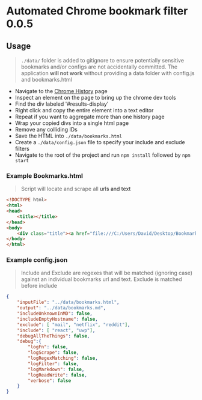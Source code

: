 # Automated Chrome bookmark filter 0.0.5

## Usage

> `./data/` folder is added to gitignore to ensure potentially sensitive bookmarks and/or configs are not accidentally committed. The application **will not work** without providing a data folder with config.js and bookmarks.html

* Navigate to the [Chrome History](chrome://history/) page
* Inspect an element on the page to bring up the chrome dev tools
* Find the div labeled '#results-display'
* Right click and copy the entire element into a text editor
* Repeat if you want to aggregate more than one history page
* Wrap your copied divs into a single html page
* Remove any colliding IDs
* Save the HTML into `./data/bookmarks.html`
* Create a `./data/config.json` file to specify your include and exclude filters
* Navigate to the root of the project and run `npm install` followed by `npm start`

### Example Bookmarks.html

> Script will locate and scrape all <a> urls and text

```html
<!DOCTYPE html>
<html>
<head>
    <title></title>
</head>
<body>
    <div class="title"><a href="file:///C:/Users/David/Desktop/Bookmarks.html" id="id-0" target="_top" title="file:///C:/Users/David/Desktop/Bookmarks.html" focus-type="title" tabindex="0">file:///C:/Users/David/Desktop/Bookmarks.html</a></div>
</body>
</html>
```

### Example config.json

> Include and Exclude are regexes that will be matched (ignoring case) against an individual bookmarks url and text. Exclude is matched before include

```json
{
    "inputFile": "../data/bookmarks.html",
    "output": "../data/bookmarks.md",
    "includeUnknownInMD": false,
    "includeEmptyHostname": false,
    "exclude": [ "mail", "netflix", "reddit"],
    "include": [ "react", "uwp"],
    "debugAllTheThings": false,
    "debug":{
        "logFn": false,
        "logScrape": false,
        "logRegexMatching": false,
        "logFilter": false,
        "logMarkdown": false,
        "logReadWrite": false,
        "verbose": false
    }
}
```

